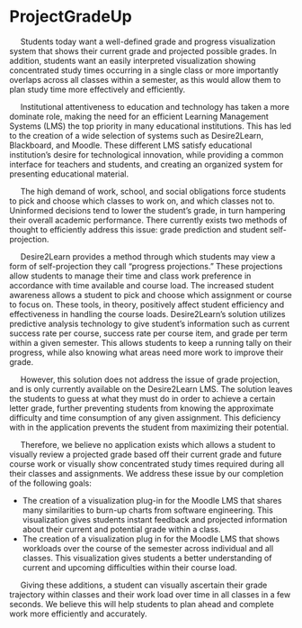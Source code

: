 # ProjectGradeUp

&nbsp;&nbsp;&nbsp;&nbsp;&nbsp;Students today want a well-defined grade and progress visualization system that shows their current grade and projected possible grades. In addition, students want an easily interpreted visualization showing concentrated study times occurring in a single class or more importantly overlaps across all classes within a semester, as this would allow them to plan study time more effectively and efficiently.

&nbsp;&nbsp;&nbsp;&nbsp;&nbsp;Institutional attentiveness to education and technology has taken a more dominate role, making the need for an efficient Learning Management Systems (LMS) the top priority in many educational institutions. This has led to the creation of a wide selection of systems such as Desire2Learn, Blackboard, and Moodle. These different LMS satisfy educational institution’s desire for technological innovation, while providing a common interface for teachers and students, and creating an organized system for presenting educational material.

&nbsp;&nbsp;&nbsp;&nbsp;&nbsp;The high demand of work, school, and social obligations force students to pick and choose which classes to work on, and which classes not to. Uninformed decisions tend to lower the student’s grade, in turn hampering their overall academic performance. There currently exists two methods of thought to efficiently address this issue: grade prediction and student self-projection.

&nbsp;&nbsp;&nbsp;&nbsp;&nbsp;Desire2Learn provides a method through which students may view a form of self-projection they call “progress projections.” These projections allow students to manage their time and class work preference in accordance with time available and course load. The increased student awareness allows a student to pick and choose which assignment or course to focus on. These tools, in theory, positively affect student efficiency and effectiveness in handling the course loads. Desire2Learn’s solution utilizes predictive analysis technology to give student’s information such as current success rate per course, success rate per course item, and grade per term within a given semester. This allows students to keep a running tally on their progress, while also knowing what areas need more work to improve their grade.

&nbsp;&nbsp;&nbsp;&nbsp;&nbsp;However, this solution does not address the issue of grade projection, and is only currently available on the Desire2Learn LMS. The solution leaves the students to guess at what they must do in order to achieve a certain letter grade, further preventing students from knowing the approximate difficulty and time consumption of any given assignment. This deficiency with in the application prevents the student from maximizing their potential.

&nbsp;&nbsp;&nbsp;&nbsp;&nbsp;Therefore, we believe no application exists which allows a student to visually review a projected grade based off their current grade and future course work or visually show concentrated study times required during all their classes and assignments. We address these issue by our completion of the following goals:

  * The creation of a visualization plug-in for the Moodle LMS that shares many similarities to burn-up charts from software engineering. This visualization gives students instant feedback and projected information about their current and potential grade within a class. 
  * The creation of a visualization plug in for the Moodle LMS that shows workloads over the course of the semester across individual and all classes. This visualization gives students a better understanding of current and upcoming difficulties within their course load.
  
&nbsp;&nbsp;&nbsp;&nbsp;&nbsp;Giving these additions, a student can visually ascertain their grade trajectory within classes and their work load over time in all classes in a few seconds. We believe this will help students to plan ahead and complete work more efficiently and accurately.
